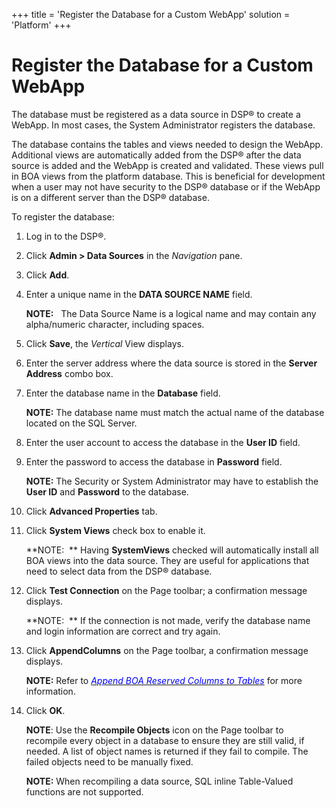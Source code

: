 +++
title = 'Register the Database for a Custom WebApp'
solution = 'Platform'
+++

# Register the Database for a Custom WebApp

The database must be registered as a data source in DSP® to create a
WebApp. In most cases, the System Administrator registers the database.

The database contains the tables and views needed to design the WebApp.
Additional views are automatically added from the DSP® after the data
source is added and the WebApp is created and validated. These views
pull in BOA views from the platform database. This is beneficial for
development when a user may not have security to the DSP® database or if
the WebApp is on a different server than the DSP® database.

To register the database:

1.  Log in to the DSP®.

2.  Click **Admin \> Data Sources** in the *Navigation* pane.

3.  Click **Add**.

4.  Enter a unique name in the **DATA SOURCE NAME** field.
    
    **NOTE:**   The Data Source Name is a logical name and may contain
    any alpha/numeric character, including spaces.

5.  Click **Save**, the *Vertical* View displays.

6.  Enter the server address where the data source is stored in the
    **Server Address** combo box.

7.  Enter the database name in the **Database** field.
    
    **NOTE:** The database name must match the actual name of the
    database located on the SQL Server.

8.  Enter the user account to access the database in the **User ID**
    field.

9.  Enter the password to access the database in **Password** field.
    
    **NOTE:** The Security or System Administrator may have to establish
    the **User ID** and **Password** to the database.

10. Click **Advanced Properties** tab.

11. Click **System Views** check box to enable it.
    
    **NOTE:  ** Having **SystemViews** checked will automatically
    install all BOA views into the data source. They are useful for
    applications that need to select data from the DSP® database.

12. Click **Test Connection** on the Page toolbar; a confirmation
    message displays.
    
    **NOTE:  ** If the connection is not made, verify the database name
    and login information are correct and try again.

13. Click **AppendColumns** on the Page toolbar, a confirmation message
    displays.
    
    **NOTE:** Refer to [*<span style="color: #0000ff;">Append BOA
    Reserved Columns to
    Tables</span>*](Append_BOA_Reserved_Columns_to_Tables) for more
    information.

14. Click **OK**.
    
    **NOTE**: Use the **Recompile Objects** icon on the Page toolbar to
    recompile every object in a database to ensure they are still valid,
    if needed. A list of object names is returned if they fail to
    compile. The failed objects need to be manually fixed.
    
    **NOTE:** When recompiling a data source, SQL inline Table-Valued
    functions are not supported.
